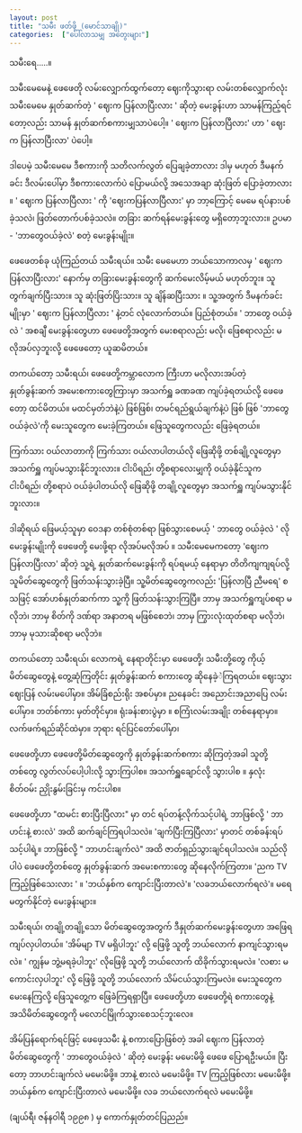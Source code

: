```yaml
---
layout: post
title: "သမီး ဖတ်ဖို့ (မောင်သာချို)"
categories:  ["ပေါ်လာသမျှ အတွေးများ"]
---
```

သမီးရေ.....။

သမီးမေမေနဲ့ ဖေဖေတို လမ်းလျှောက်ထွက်တော့ ဈေးကိုသွားရာ လမ်းတစ်လျှောက်လုံး သမီးမေမေ နှုတ်ဆက်တဲ့ ' ဈေးက ပြန်လာပြီးလား ' ဆိုတဲ့ မေးခွန်းဟာ သာမန်ကြည့်ရင်တော့လည်း သာမန် နှုတ်ဆက်စကားမျှသာပဲပေါ့။ ' ဈေးက ပြန်လာပြီလား' ဟာ ' ဈေးက ပြန်လာပြီးလာ' ပဲပေါ့။
<!-- more -->

ဒါပေမဲ့ သမီးမေမေ ဒီစကားကို သတိလက်လွတ် ပြေချခဲ့တာလား ဒါမှ မဟုတ် ဒီမနက်ခင်း ဒီလမ်းပေါ်မှာ ဒီစကားလောက်ပဲ ပြောမယ်လို့ အသေအချာ ဆုံးဖြတ် ပြောခဲ့တာလား ။ ' ဈေးက ပြန်လာပြီလား ' ကို 'ဈေးကပြန်လာပြီလား' မှာ ဘာ့ကြောင့် မေမေ ရပ်နားပစ်ခဲ့သလဲ၊ ဖြတ်တောက်ပစ်ခဲ့သလဲ။ တခြား ဆက်ရန်မေးခွန်းတွေ မရှိတော့ဘူးလား။ ဥပမာ - 'ဘာတွေဝယ်ခဲ့လဲ' စတဲ့ မေးခွန်းမျိုး။

ဖေဖေတစ်ခု ယုံကြည်တယ် သမီးရယ်။ သမီး မေမေဟာ ဘယ်သောကာလမှ ' ဈေးက ပြန်လာပြီးလား' နောက်မှ တခြားမေးခွန်းတွေကို ဆက်မေးလိမ့်မယ် မဟုတ်ဘူး။ သူ တွက်ချက်ပြီးသား။ သူ ဆုံးဖြတ်ပြိးသား။ သူ ချိန်ဆပြီးသား ။ သူ့အတွက် ဒီမနက်ခင်းမျိုးမှာ ' ဈေးက ပြန်လာပြီလား ' နဲ့တင် လုံလောက်တယ်။ ပြည်စုံတယ်။ ' ဘာတွေ ဝယ်ခဲ့လဲ ' အစချီ မေးခွန်းတွေဟာ ဖေဖေတို့အတွက် မေးစရာလည်း မလို၊ ဖြေစရာလည်း မလိုအပ်လှဘူးလို့ ဖေဖေတော့ ယူဆမိတယ်။

တကယ်တော့ သမီးရယ်၊ ဖေဖေတို့ကမ္ဘာလောက ကြီးဟာ မလိုလားအပ်တဲ့ နှုတ်ခွန်းဆက် အမေးစကားတွေကြားမှာ အသက်ရှူ ခဏခဏ ကျပ်ခဲ့ရတယ်လို့ ဖေဖေတော့ ထင်မိတယ်။ မထင်မှတ်ဘဲနဲ့ပဲ ဖြစ်ဖြစ်၊ တမင်ရည်ရွယ်ချက်နဲ့ပဲ ဖြစ် ဖြစ် 'ဘာတွေ ဝယ်ခဲ့လဲ'ကို မေးသူတွေက မေးခဲ့ကြတယ်။ ဖြေသူတွေကလည်း ဖြေခဲ့ရတယ်။

ကြက်သား ဝယ်လာတာကို ကြက်သား ဝယ်လာပါတယ်လို ဖြေဆိုဖို့ တစ်ချို့လူတွေမှာ အသက်ရှူ ကျပ်မသွားနိုင်ဘူးလား။ ငါးပိရည်၊ တို့စရာလေးမျှကို ဝယ်ခဲ့နိုင်သူက ငါးပိရည်၊ တို့စရာပဲ ဝယ်ခဲ့ပါတယ်လို ဖြေဆိုဖို့ တချို့လူတွေမှာ အသက်ရှူ ကျပ်မသွားနိုင်ဘူးလား။

ဒါဆိုရယ် ဖြေမယ့်သူမှာ ဝေဒနာ တစ်စုံတစ်ရာ ဖြစ်သွားစေမယ့် ' ဘာတွေ ဝယ်ခဲ့လဲ ' လို မေးခွန်းမျိုးကို ဖေဖေတို့ မေးဖို့ရာ လိုအပ်မလိုအပ် ။ သမီးမေမေကတော့ 'ဈေးကပြန်လာပြီးလာ' ဆိုတဲ့ သူ့ရဲ့ နှုတ်ဆက်မေးခွန်းကို ရပ်ရမယ့် နေရာမှာ တိတိကျကျရပ်လို့ သူမိတ်ဆွေတွေကို ဖြတ်သန်းသွားခဲ့ပြီ။ သူ့မိတ်ဆွေတွေကလည်း 'ပြန်လာပြီ ညီမရေ' စသဖြင့် အော်ဟစ်နှုတ်ဆက်ကာ သူ့ကို ဖြတ်သန်းသွားကြပြီ။ ဘာမှ အသက်ရှူကျပ်စရာ မလိုဘဲ၊ ဘာမှ စိတ်ကို ဒဏ်ရာ အနာတရ မဖြစ်စေဘဲ၊ ဘာမှ ကြွားလုံးထုတ်စရာ မလိုဘဲ၊ ဘာမှ မုသားဆိုစရာ မလိုဘဲ။

တကယ်တော့ သမီးရယ်၊ လောကရဲ့ နေရာတိုင်းမှာ ဖေဖေတို့၊ သမီးတို့တွေ ကိုယ့်မိတ်ဆွေတွေနဲ့ တွေ့ဆုံကြတိုင်း နှုတ်ခွန်းဆက် စကားတွေ ဆိုနေခဲ့ဲကြရတယ်။ ဈေးသွားဈေးပြန် လမ်းမပေါ်မှာ။ အိမ်ခြံစည်းရိုး အစပ်မှာ။ ညနေခင်း အညောင်းအညာပြေ လမ်းပေါ်မှာ။ ဘတ်စ်ကား မှတ်တိုင်မှာ။ ရုံးခန်းစားပွဲမှာ ။ စကြံၤလမ်းအချိုး တစ်နေရာမှာ။ လက်ဖက်ရည်ဆိုင်ထဲမှာ။ ဘုရား ရင်ပြင်တော်ပေါ်မှာ၊

ဖေဖေတို့ဟာ ဖေဖေတို့မိတ်ဆွေတွေကို နှုတ်ခွန်းဆက်စကား ဆိုကြတဲ့အခါ သူတို့တစ်တွေ လွတ်လပ်ပေါ့ပါးလို့ သွားကြပါစ။ အသက်ရှူချောင်လို့ သွားပါစ ။ နှလုံး စိတ်ဝမ်း ညှိုးနွမ်းခြင်းမှ ကင်းပါစ။

ဖေဖေတို့ဟာ "ထမင်း စားပြီးပြီလား" မှာ တင် ရပ်တန့်လိုက်သင့်ပါရဲ့ ဘာဖြစ်လို့ ' ဘာဟင်းနဲ့ စားလဲ' အထိ ဆက်ချင်ကြရပါသလဲ။ 'ချက်ပြီးကြပြီလား' မှာတင် တစ်ခန်းရပ်သင့်ပါရဲ့။ ဘာဖြစ်လို့ " ဘာဟင်းချက်လဲ" အထိ ဇာတ်ရှည်သွားချင်ရပါသလဲ။ သည်လိုပါပဲ ဖေဖေတို့တစ်တွေ နှုတ်ခွန်းဆက် အမေးစကားတွေ ဆိုနေလိုက်ကြတာ။ 'ညက TV ကြည့်ဖြစ်သေးလား ' ။ 'ဘယ်နှစ်က ကျောင်းပြီးတာလဲ'။ 'လခဘယ်လောက်ရလဲ'။ မရေမတွက်နိုင်တဲ့ မေးခွန်းများ။

သမီးရယ်၊ တချို့တချို့သော မိတ်ဆွေတွေအတွက် ဒီနှုတ်ဆက်မေးခွန်းတွေဟာ အဖြေရ ကျပ်လှပါတယ်။ 'အိမ်မျာ TV မရှိပါဘူး' လို့ ဖြေဖို့ သူတို့ ဘယ်လောက် နာကျင်သွားရမလဲ။ ' ကျွန်မ ဘွဲ့မရခဲ့ပါဘူး' လိုဖြေဖို့ သူတို့ ဘယ်လောက် ထိခိုက်သွားရမလဲ။ 'လစား မကောင်းလှပါဘူး' လို့ ဖြေဖို့ သူတို့ ဘယ်လောက် သိမ်ငယ်သွားကြမလဲ။ မေးသူတွေက မေးနေကြလို့ ဖြေသူတွေ့က ဖြေခဲဲကြရရှာပြီ။ ဖေဖေတို့ဟာ ဖေဖေတို့ရဲ စကားတွေနဲ့ အသိမိတ်ဆွေတွေကို မလောင်မြိုက်သွားစေသင့်ဘူးလေ။

အိမ်ပြန်ရောက်ရင်ဖြင့် ဖေဖေ့သမီး နဲ့ စကားပြောဖြစ်တဲ့ အခါ ဈေးက ပြန်လာတဲ့ မိတ်ဆွေတွေကို ' ဘာတွေဝယ်ခဲ့လဲ ' ဆိုတဲ့ မေးခွန်း မမေးမိဖို့ ဖေဖေ ပြောရဦးမယ်။ ပြီးတော့ ဘာဟင်းချက်လဲ မမေးမိဖို့။ ဘာနဲ့ စားလဲ မမေးမိဖို့။ TV ကြည့်ဖြစ်လား မမေးမိဖို့။ ဘယ်နှစ်က ကျောင်းပြီးတာလဲ မမေးမိဖို့။ လခ ဘယ်လောက်ရလဲ မမေးမိဖို့။


(ချယ်ရီ၊ ဇန်နဝါရီ ၁၉၉၈ ) မှ ကောက်နှုတ်တင်ပြညည်။
